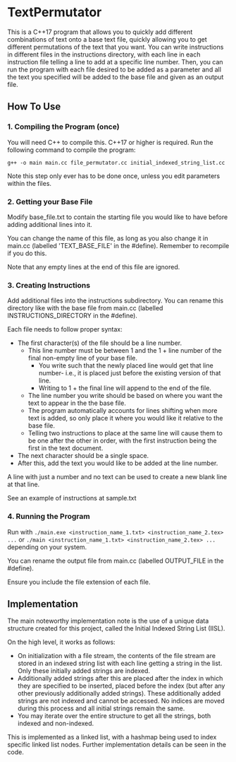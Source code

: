 # TextPermutator
This is a C++17 program that allows you to quickly add different combinations of text onto a base text file, quickly allowing you to get different permutations of the text that you want. 
You can write instructions in different files in the instructions directory, with each line in each instruction file telling a line to add at a specific line number. 
Then, you can run the program with each file desired to be added as a parameter and all the text you specified will be added to the base file and given as an output file.  

## How To Use
### 1. Compiling the Program (once)
You will need C++ to compile this. C++17 or higher is required. Run the following command to compile the program:

`g++ -o main main.cc file_permutator.cc initial_indexed_string_list.cc`

Note this step only ever has to be done once, unless you edit parameters within the files. 

### 2. Getting your Base File
Modify base_file.txt to contain the starting file you would like to have before adding additional lines into it. 

You can change the name of this file, as long as you also change it in main.cc (labelled 'TEXT_BASE_FILE' in the #define). Remember to recompile if you do this. 

Note that any empty lines at the end of this file are ignored.


### 3. Creating Instructions
Add additional files into the instructions subdirectory. You can rename this directory like with the base file from main.cc (labelled INSTRUCTIONS_DIRECTORY in the #define).

Each file needs to follow proper syntax:
- The first character(s) of the file should be a line number.
  -  This line number must be between 1 and the 1 + line number of the final non-empty line of your base file.
      - You write such that the newly placed line would get that line number- i.e., it is placed just before the existing version of that line.  
      - Writing to 1 + the final line will append to the end of the file.
  -  The line number you write should be based on where you want the text to appear in the the base file.
  -  The program automatically accounts for lines shifting when more text is added, so only place it where you would like it relative to the base file. 
  - Telling two instructions to place at the same line will cause them to be one after the other in order, with the first instruction being the first in the text document. 
- The next character should be a single space.
- After this, add the text you would like to be added at the line number. 


A line with just a number and no text can be used to create a new blank line at that line. 

See an example of instructions at sample.txt


### 4. Running the Program
Run with `./main.exe <instruction_name_1.txt> <instruction_name_2.tex> ...` or `./main <instruction_name_1.txt> <instruction_name_2.tex> ...` depending on your system.

You can rename the output file from main.cc (labelled OUTPUT_FILE in the #define).

Ensure you include the file extension of each file. 


## Implementation
The main noteworthy implementation note is the use of a unique data structure created for this project, called the Initial Indexed String List (IISL). 

On the high level, it works as follows:
- On initialization with a file stream, the contents of the file stream are stored in an indexed string list with each line getting a string in the list. Only these initially added strings are indexed. 
- Additionally added strings after this are placed after the index in which they are specified to be inserted, placed before the index (but after any other previously additionally added strings). These additionally added strings are not indexed and cannot be accessed. No indices are moved during this process and all initial strings remain the same.
- You may iterate over the entire structure to get all the strings, both indexed and non-indexed.

This is implemented as a linked list, with a hashmap being used to index specific linked list nodes. Further implementation details can be seen in the code. 
